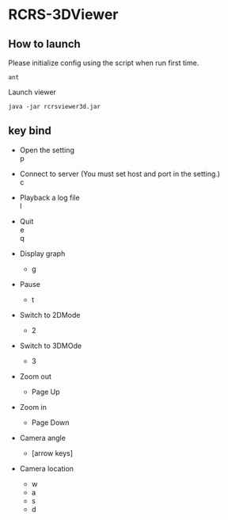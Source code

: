 # RCRS-3DViewer
## How to launch
Please initialize config using the script when run first time.
```Shell
ant
```

Launch viewer
```Shell
java -jar rcrsviewer3d.jar
```

## key bind
- Open the setting  
  p
- Connect to server (You must set host and port in the setting.)  
  c
- Playback a log file  
  l
- Quit  
  e  
  q


- Display graph
  - g


- Pause
  - t


- Switch to 2DMode
  - 2
- Switch to 3DMOde
  - 3


- Zoom out
  - Page Up
- Zoom in
  - Page Down
- Camera angle
  - [arrow keys]
- Camera location
  - w
  - a
  - s
  - d

